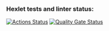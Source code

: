 ### Hexlet tests and linter status:
[![Actions Status](https://github.com/anmord/frontend-project-46/actions/workflows/hexlet-check.yml/badge.svg)](https://github.com/anmord/frontend-project-46/actions)
[![Quality Gate Status](https://sonarcloud.io/api/project_badges/measure?project=anmord_frontend-project-46&metric=alert_status)](https://sonarcloud.io/summary/new_code?id=anmord_frontend-project-46)